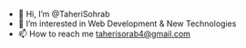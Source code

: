 - 👋 Hi, I’m @TaheriSohrab
- 👀 I’m interested in Web Development & New Technologies
- 📫 How to reach me taherisorab4@gmail.com

<!---
TaheriSohrab/TaheriSohrab is a ✨ special ✨ repository because its `README.md` (this file) appears on your GitHub profile.
You can click the Preview link to take a look at your changes.
--->
